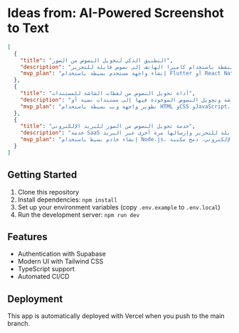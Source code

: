 # Ideas from: AI-Powered Screenshot to Text

```json
[
  {
    "title": "التطبيق الذكي لتحويل النصوص من الصور",
    "description": "تطبيق مخصص للهواتف الذكية يقوم بتحويل النصوص من الصور الملتقطة باستخدام كاميرا الهاتف إلى نصوص قابلة للتحرير.",
    "mvp_plan": "إنشاء واجهة مستخدم بسيطة باستخدام Flutter أو React Native، دمج مكتبة OCR مثل Tesseract، واختبار التطبيق مع مجموعة من الصور."
  },
  {
    "title": "أداة تحويل النصوص من لقطات الشاشة للمستندات",
    "description": "أداة ويب تتيح للمستخدمين تحميل لقطات الشاشة وتحويل النصوص الموجودة فيها إلى مستندات نصية أو PDF.",
    "mvp_plan": "تطوير واجهة ويب بسيطة باستخدام HTML وCSS وJavaScript، استخدام مكتبة OCR لتحويل النصوص، وتوفير خيار تحميل المستند الناتج."
  },
  {
    "title": "خدمة تحويل النصوص من الصور للبريد الإلكتروني",
    "description": "خدمة SaaS تتيح للمستخدمين إرسال الصور عبر البريد الإلكتروني وتحويل النصوص الموجودة فيها إلى نصوص قابلة للتحرير وإرسالها مرة أخرى عبر البريد.",
    "mvp_plan": "إنشاء خادم بسيط باستخدام Node.js، إعداد نظام استقبال البريد الإلكتروني، دمج مكتبة OCR، وإرسال النصوص المحولة عبر البريد الإلكتروني."
  }
]
```

## Getting Started

1. Clone this repository
2. Install dependencies: `npm install`
3. Set up your environment variables (copy `.env.example` to `.env.local`)
4. Run the development server: `npm run dev`

## Features

- Authentication with Supabase
- Modern UI with Tailwind CSS
- TypeScript support
- Automated CI/CD

## Deployment

This app is automatically deployed with Vercel when you push to the main branch.